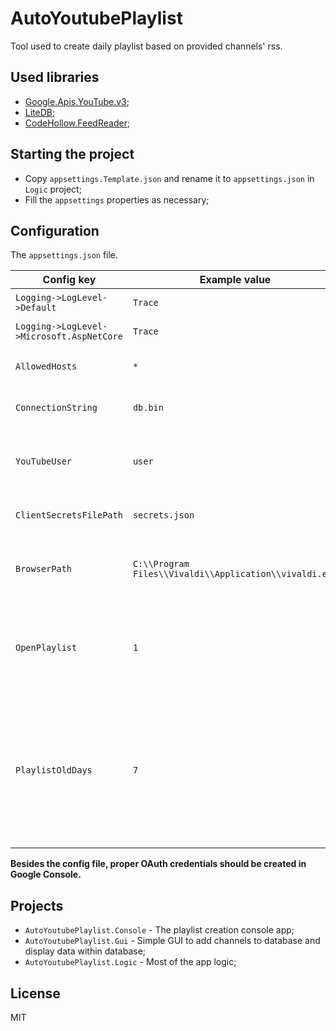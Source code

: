 # AutoYoutubePlaylist

Tool used to create daily playlist based on provided channels' rss.

## Used libraries

* [Google.Apis.YouTube.v3](https://www.nuget.org/packages/Google.Apis.YouTube.v3);
* [LiteDB](https://github.com/mbdavid/LiteDB);
* [CodeHollow.FeedReader](https://github.com/arminreiter/FeedReader);

## Starting the project

* Copy `appsettings.Template.json` and rename it to `appsettings.json` in `Logic` project;
* Fill the `appsettings` properties as necessary;

## Configuration

The `appsettings.json` file.

| Config key | Example value | Description |
|------------|---------------|-------------|
| `Logging->LogLevel->Default` | `Trace` | Default log level. |
| `Logging->LogLevel->Microsoft.AspNetCore` | `Trace` | Log level for AspNetCore. |
| `AllowedHosts` | `*` | List of allowed hosts. |
| `ConnectionString` | `db.bin` | Connection string for LiteDB. |
| `YouTubeUser` | `user` | Name of YouTube user to create playlists for. |
| `ClientSecretsFilePath` | `secrets.json` | Path to file with YT api secrets. |
| `BrowserPath` | `C:\\Program Files\\Vivaldi\\Application\\vivaldi.exe` | Path to browser that's opened with new playlist. |
| `OpenPlaylist` | `1` | Indicates whether new playlist should be opened - `1` for yes, other value for no. |
| `PlaylistOldDays` | `7` | Playlists older than today minus this value will be automatically deleted. Comparison is made based on Playlists' names. |

**Besides the config file, proper OAuth credentials should be created in Google Console.**

## Projects

* `AutoYoutubePlaylist.Console` - The playlist creation console app;
* `AutoYoutubePlaylist.Gui` - Simple GUI to add channels to database and display data within database;
* `AutoYoutubePlaylist.Logic` - Most of the app logic;

## License

MIT
